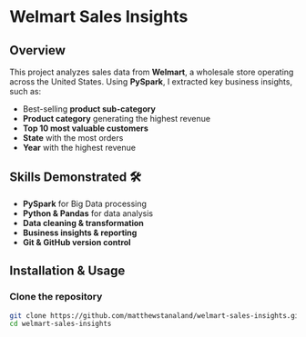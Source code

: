 # Welmart Sales Insights 

## Overview
This project analyzes sales data from **Welmart**, a wholesale store operating across the United States. Using **PySpark**, I extracted key business insights, such as:
-  Best-selling **product sub-category**
-  **Product category** generating the highest revenue
-  **Top 10 most valuable customers**
-  **State** with the most orders
-  **Year** with the highest revenue

## Skills Demonstrated 🛠️
-  **PySpark** for Big Data processing
-  **Python & Pandas** for data analysis
-  **Data cleaning & transformation**
-  **Business insights & reporting**
-  **Git & GitHub version control**

## Installation & Usage 
###  Clone the repository
```bash
git clone https://github.com/matthewstanaland/welmart-sales-insights.git
cd welmart-sales-insights
